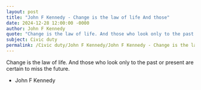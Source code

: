 ```yaml
---
layout: post
title: "John F Kennedy - Change is the law of life And those"
date: 2024-12-28 12:00:00 -0000
author: John F Kennedy
quote: "Change is the law of life. And those who look only to the past or present are certain to miss the future."
subject: Civic duty
permalink: /Civic duty/John F Kennedy/John F Kennedy - Change is the law of life And those
---
```


Change is the law of life. And those who look only to the past or present are certain to miss the future.

- John F Kennedy
